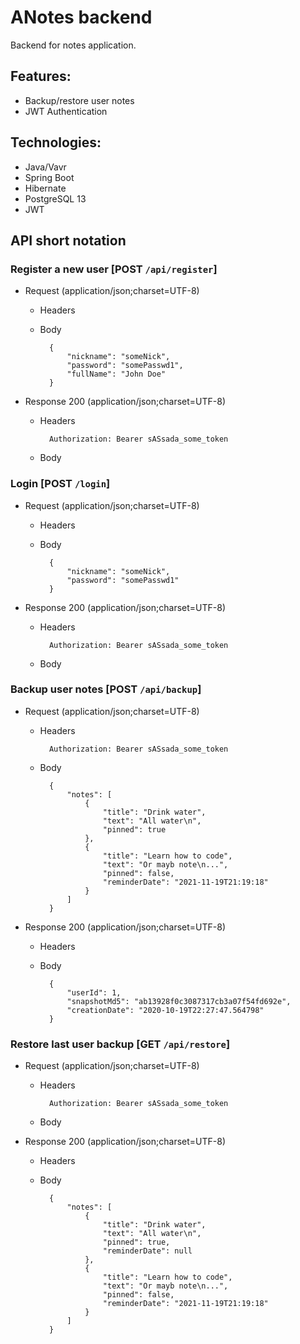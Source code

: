 # ANotes backend
Backend for notes application.

## Features:
+ Backup/restore user notes
+ JWT Authentication

## Technologies:
+ Java/Vavr
+ Spring Boot
+ Hibernate
+ PostgreSQL 13
+ JWT

## API short notation

### Register a new user [POST `/api/register`]
+ Request (application/json;charset=UTF-8)

    + Headers
    + Body
    
            {
                "nickname": "someNick",
                "password": "somePasswd1",
                "fullName": "John Doe"
            }
+ Response 200 (application/json;charset=UTF-8)
   
    + Headers
    
            Authorization: Bearer sASsada_some_token
            
    + Body
        

### Login [POST `/login`]
+ Request (application/json;charset=UTF-8)

    + Headers
    + Body
    
            {
                "nickname": "someNick",
                "password": "somePasswd1"
            }
+ Response 200 (application/json;charset=UTF-8)
   
    + Headers
    
            Authorization: Bearer sASsada_some_token
            
    + Body
        
### Backup user notes [POST `/api/backup`]
+ Request (application/json;charset=UTF-8)

    + Headers
    
            Authorization: Bearer sASsada_some_token
            
    + Body
    
            {
                "notes": [
                    {
                        "title": "Drink water",
                        "text": "All water\n",
                        "pinned": true
                    },
                    {
                        "title": "Learn how to code",
                        "text": "Or mayb note\n...",
                        "pinned": false,
                        "reminderDate": "2021-11-19T21:19:18"
                    }
                ]
            }
            
+ Response 200 (application/json;charset=UTF-8)
   
    + Headers
            
    + Body
            
            {
                "userId": 1,
                "snapshotMd5": "ab13928f0c3087317cb3a07f54fd692e",
                "creationDate": "2020-10-19T22:27:47.564798"
            }

### Restore last user backup [GET `/api/restore`]
+ Request (application/json;charset=UTF-8)

    + Headers
    
            Authorization: Bearer sASsada_some_token
            
    + Body
            
+ Response 200 (application/json;charset=UTF-8)
   
    + Headers
            
    + Body
            
            {
                "notes": [
                    {
                        "title": "Drink water",
                        "text": "All water\n",
                        "pinned": true,
                        "reminderDate": null
                    },
                    {
                        "title": "Learn how to code",
                        "text": "Or mayb note\n...",
                        "pinned": false,
                        "reminderDate": "2021-11-19T21:19:18"
                    }
                ]
            }
